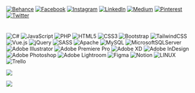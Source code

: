 
[![Behance](https://img.shields.io/badge/Behance-1769ff?logo=behance&logoColor=white)](https://behance.net/alicankayhan) [![Facebook](https://img.shields.io/badge/Facebook-%231877F2.svg?logo=Facebook&logoColor=white)](https://facebook.com/alicankayhan) [![Instagram](https://img.shields.io/badge/Instagram-%23E4405F.svg?logo=Instagram&logoColor=white)](https://instagram.com/ackayhan) [![LinkedIn](https://img.shields.io/badge/LinkedIn-%230077B5.svg?logo=linkedin&logoColor=white)](https://linkedin.com/in/alicankayhan) [![Medium](https://img.shields.io/badge/Medium-12100E?logo=medium&logoColor=white)](https://medium.com/@alicankayhan) [![Pinterest](https://img.shields.io/badge/Pinterest-%23E60023.svg?logo=Pinterest&logoColor=white)](https://pinterest.com/ackayhan) [![Twitter](https://img.shields.io/badge/Twitter-%231DA1F2.svg?logo=Twitter&logoColor=white)](https://twitter.com/alicankayhan)
#
![C#](https://img.shields.io/badge/c%23-%23239120.svg?style=flat&logo=c-sharp&logoColor=white) ![JavaScript](https://img.shields.io/badge/javascript-%23323330.svg?style=flat&logo=javascript&logoColor=%23F7DF1E) ![PHP](https://img.shields.io/badge/php-%23777BB4.svg?style=flat&logo=php&logoColor=white) ![HTML5](https://img.shields.io/badge/html5-%23E34F26.svg?style=flat&logo=html5&logoColor=white) ![CSS3](https://img.shields.io/badge/css3-%231572B6.svg?style=flat&logo=css3&logoColor=white) ![Bootstrap](https://img.shields.io/badge/bootstrap-%23563D7C.svg?style=flat&logo=bootstrap&logoColor=white) ![TailwindCSS](https://img.shields.io/badge/tailwindcss-%2338B2AC.svg?style=flat&logo=tailwind-css&logoColor=white) ![Vue.js](https://img.shields.io/badge/vuejs-%2335495e.svg?style=flat&logo=vuedotjs&logoColor=%234FC08D) ![jQuery](https://img.shields.io/badge/jquery-%230769AD.svg?style=flat&logo=jquery&logoColor=white) ![SASS](https://img.shields.io/badge/SASS-hotpink.svg?style=flat&logo=SASS&logoColor=white) ![Apache](https://img.shields.io/badge/apache-%23D42029.svg?style=flat&logo=apache&logoColor=white) ![MySQL](https://img.shields.io/badge/mysql-%2300f.svg?style=flat&logo=mysql&logoColor=white) ![MicrosoftSQLServer](https://img.shields.io/badge/Microsoft%20SQL%20Sever-CC2927?style=flat&logo=microsoft%20sql%20server&logoColor=white) ![Adobe Illustrator](https://img.shields.io/badge/adobeillustrator-%23FF9A00.svg?style=flat&logo=adobeillustrator&logoColor=white) ![Adobe Premiere Pro](https://img.shields.io/badge/Adobe%20Premiere%20Pro-9999FF.svg?style=flat&logo=Adobe%20Premiere%20Pro&logoColor=white) ![Adobe XD](https://img.shields.io/badge/Adobe%20XD-470137?style=flat&logo=Adobe%20XD&logoColor=#FF61F6) ![Adobe InDesign](https://img.shields.io/badge/Adobe%20InDesign-49021F?style=flat&logo=adobeindesign&logoColor=white) ![Adobe Photoshop](https://img.shields.io/badge/adobephotoshop-%2331A8FF.svg?style=flat&logo=adobephotoshop&logoColor=white) ![Adobe Lightroom](https://img.shields.io/badge/Adobe%20Lightroom-31A8FF.svg?style=flat&logo=Adobe%20Lightroom&logoColor=white) 	![Figma](https://img.shields.io/badge/figma-%23F24E1E.svg?style=flat&logo=figma&logoColor=white) ![Notion](https://img.shields.io/badge/Notion-%23000000.svg?style=flat&logo=notion&logoColor=white) ![LINUX](https://img.shields.io/badge/Linux-FCC624?style=flat&logo=linux&logoColor=black) ![Trello](https://img.shields.io/badge/Trello-%23026AA7.svg?style=flat&logo=Trello&logoColor=white)

![](https://github-readme-stats.vercel.app/api?username=alicankayhan&theme=tokyonight&hide_border=false&include_all_commits=true&count_private=false)<br/>

<!--## 🐦 Latest Tweet
[![](https://gtce.itsvg.in/api?username=alicankayhan)](https://github.com/VishwaGauravIn/github-twitter-card-embed)-->

[![](https://visitcount.itsvg.in/api?id=alicankayhan&icon=0&color=0)](https://visitcount.itsvg.in)
